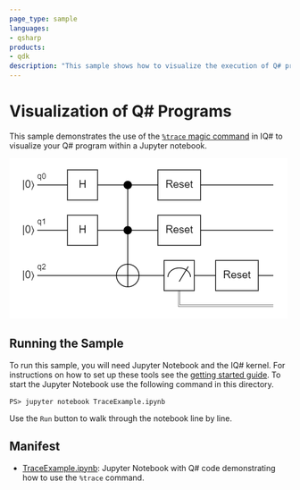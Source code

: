 ```yaml
---
page_type: sample
languages:
- qsharp
products:
- qdk
description: "This sample shows how to visualize the execution of Q# programs using Jupyter Notebook."
---
```


# Visualization of Q# Programs

This sample demonstrates the use of the [`%trace` magic command](https://docs.microsoft.com/qsharp/api/iqsharp-magic/trace) in IQ# to visualize your Q# program within a Jupyter notebook.

![sample visualization](./sample_visualization.png)

## Running the Sample

To run this sample, you will need Jupyter Notebook and the IQ# kernel.
For instructions on how to set up these tools see the [getting started guide](https://docs.microsoft.com/quantum/install-guide/).
To start the Jupyter Notebook use the following command in this directory.

```
PS> jupyter notebook TraceExample.ipynb
```

Use the `Run` button to walk through the notebook line by line. 

## Manifest

- [TraceExample.ipynb](./TraceExample.ipynb): Jupyter Notebook with Q# code demonstrating how to use the `%trace` command.
